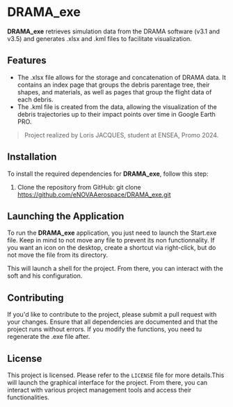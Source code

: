 # DRAMA_exe

**DRAMA_exe** retrieves simulation data from the DRAMA software (v3.1 and v3.5) and generates .xlsx and .kml files to facilitate visualization.

## Features

- The .xlsx file allows for the storage and concatenation of DRAMA data. It contains an index page that groups the debris parentage tree, their shapes, and materials, as well as pages that group the flight data of each debris.
- The .kml file is created from the data, allowing the visualization of the debris trajectories up to their impact points over time in Google Earth PRO.


> Project realized by Loris JACQUES, student at ENSEA, Promo 2024.

## Installation

To install the required dependencies for **DRAMA_exe**, follow this step:

1. Clone the repository from GitHub:
git clone https://github.com/eNOVAAerospace/DRAMA_exe.git

## Launching the Application

To run the **DRAMA_exe** application, you just need to launch the Start.exe file. Keep in mind to not move any file to prevent its non functionnality. If you want an icon on the desktop, create a shortcut via right-click, but do not move the file from its directory.

This will launch a shell for the project. From there, you can interact with the soft and his configuration.

## Contributing

If you'd like to contribute to the project, please submit a pull request with your changes. Ensure that all dependencies are documented and that the project runs without errors. If you modify the functions, you need tu regenerate the .exe file after.

## License

This project is licensed. Please refer to the `LICENSE` file for more details.This will launch the graphical interface for the project. From there, you can interact with various project management tools and access their functionalities.
